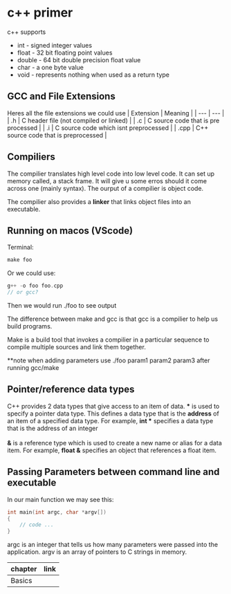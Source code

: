 # c++ primer

c++ supports
<ul>
    <li>int - signed integer values</li>
    <li>float - 32 bit floating point values</li>
    <li>double - 64 bit double precision float value</li>
    <li>char - a one byte value</li>
    <li>void - represents nothing when used as a return type </li>
</ul>

## GCC and File Extensions
Heres all the file extensions we could use
| Extension | Meaning |
| --- | --- |
| .h | C header file (not compiled or linked) |
| .c | C source code that is pre processed |
| .i | C source code which isnt preprocessed |
| .cpp | C++ source code that is preprocessed |

## Compiliers
The compilier translates high level code into low level code. It can set up memory called, a stack frame. It will give u some erros should it come across one (mainly syntax). The ourput of a compilier is object code. 

The compilier also provides a <b>linker</b> that links object files into an executable.

## Running on macos (VScode)
Terminal:
```c++
make foo
```

Or we could use:
```c++
g++ -o foo foo.cpp
// or gcc?
```
Then we would run ./foo to see output

The difference between make and gcc is that gcc is a compilier to help us build programs. 

Make is a build tool that invokes a compilier in a particular sequence to compile multiple sources and link them together. 

**note when adding parameters use ./foo param1 param2 param3 after running gcc/make




## Pointer/reference data types
C++ provides 2 data types that give access to an item of data. 
<b>*</b> is used to specify a pointer data type. This defines a data type that is the <b>address</b> of an item of a specified data type. 
For example, <b>int *</b> specifies a data type that is the address of an integer<br></br>
<b>&</b> is a reference type which is used to create a new name or alias for a data item. For example, <b>float &</b> specifies an object that references a float item. 


## Passing Parameters between command line and executable
In our main function we may see this:

```c++
int main(int argc, char *argv[])
{
    // code ...
}

```

argc is an integer that tells us how many parameters were passed into the application. argv is an array of pointers to C strings in memory.


| chapter | link |
| --- | --- |
| Basics |  |

